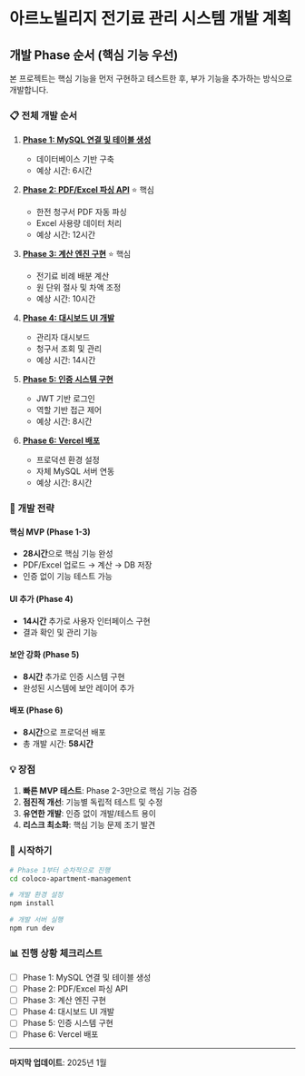 # 아르노빌리지 전기료 관리 시스템 개발 계획

## 개발 Phase 순서 (핵심 기능 우선)

본 프로젝트는 핵심 기능을 먼저 구현하고 테스트한 후, 부가 기능을 추가하는 방식으로 개발합니다.

### 📋 전체 개발 순서

1. **[Phase 1: MySQL 연결 및 테이블 생성](./001.MySQL_연결_설정_및_테이블_생성.md)**
   - 데이터베이스 기반 구축
   - 예상 시간: 6시간

2. **[Phase 2: PDF/Excel 파싱 API](./002.PDF_Excel_파싱_API.md)** ⭐ 핵심
   - 한전 청구서 PDF 자동 파싱
   - Excel 사용량 데이터 처리
   - 예상 시간: 12시간

3. **[Phase 3: 계산 엔진 구현](./003.계산_엔진_구현.md)** ⭐ 핵심
   - 전기료 비례 배분 계산
   - 원 단위 절사 및 차액 조정
   - 예상 시간: 10시간

4. **[Phase 4: 대시보드 UI 개발](./004.대시보드_UI_개발.md)**
   - 관리자 대시보드
   - 청구서 조회 및 관리
   - 예상 시간: 14시간

5. **[Phase 5: 인증 시스템 구현](./005.인증_시스템_구현.md)**
   - JWT 기반 로그인
   - 역할 기반 접근 제어
   - 예상 시간: 8시간

6. **[Phase 6: Vercel 배포](./006.Vercel_배포.md)**
   - 프로덕션 환경 설정
   - 자체 MySQL 서버 연동
   - 예상 시간: 8시간

### 🎯 개발 전략

#### 핵심 MVP (Phase 1-3)
- **28시간**으로 핵심 기능 완성
- PDF/Excel 업로드 → 계산 → DB 저장
- 인증 없이 기능 테스트 가능

#### UI 추가 (Phase 4)
- **14시간** 추가로 사용자 인터페이스 구현
- 결과 확인 및 관리 기능

#### 보안 강화 (Phase 5)
- **8시간** 추가로 인증 시스템 구현
- 완성된 시스템에 보안 레이어 추가

#### 배포 (Phase 6)
- **8시간**으로 프로덕션 배포
- 총 개발 시간: **58시간**

### 💡 장점

1. **빠른 MVP 테스트**: Phase 2-3만으로 핵심 기능 검증
2. **점진적 개선**: 기능별 독립적 테스트 및 수정
3. **유연한 개발**: 인증 없이 개발/테스트 용이
4. **리스크 최소화**: 핵심 기능 문제 조기 발견

### 🚀 시작하기

```bash
# Phase 1부터 순차적으로 진행
cd coloco-apartment-management

# 개발 환경 설정
npm install

# 개발 서버 실행
npm run dev
```

### 📊 진행 상황 체크리스트

- [ ] Phase 1: MySQL 연결 및 테이블 생성
- [ ] Phase 2: PDF/Excel 파싱 API
- [ ] Phase 3: 계산 엔진 구현
- [ ] Phase 4: 대시보드 UI 개발
- [ ] Phase 5: 인증 시스템 구현
- [ ] Phase 6: Vercel 배포

---

**마지막 업데이트**: 2025년 1월